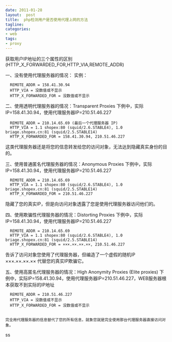 ```yaml
---
date: 2011-01-28
layout:  post
title:  php检测用户是否使用代理上网的方法
tagline:
categories:
- web
tags:
- proxy
---
```



  获取用户IP地址的三个属性的区别(HTTP_X_FORWARDED_FOR,HTTP_VIA,REMOTE_ADDR)

一、没有使用代理服务器的情况：
实例：

      REMOTE_ADDR = 158.41.30.94
      HTTP_VIA = 没数值或不显示
      HTTP_X_FORWARDED_FOR = 没数值或不显示


二、使用透明代理服务器的情况：Transparent Proxies
下例中，实际IP=158.41.30.94，使用代理服务器IP=210.51.46.227

      REMOTE_ADDR = 210.14.65.69 (最后一个代理服务器 IP)
      HTTP_VIA = 1.1 shopex:80 (squid/2.6.STABLE4), 1.0 briage.shopex.cn:81 (squid/2.5.STABLE14)
      HTTP_X_FORWARDED_FOR = 158.41.30.94, 210.51.46.227


   这类代理服务器还是将您的信息转发给您的访问对象，无法达到隐藏真实身份的目的。


三、使用普通匿名代理服务器的情况：Anonymous Proxies
下例中，实际IP=158.41.30.94，使用代理服务器IP=210.51.46.227

      REMOTE_ADDR = 210.14.65.69
      HTTP_VIA = 1.1 shopex:80 (squid/2.6.STABLE4), 1.0 briage.shopex.cn:81 (squid/2.5.STABLE14)
      HTTP_X_FORWARDED_FOR = 210.51.46.227


   隐藏了您的真实IP，但是向访问对象透露了您是使用代理服务器访问他们的。


四、使用欺骗性代理服务器的情况：Distorting Proxies
下例中，实际IP=158.41.30.94，使用代理服务器IP=210.51.46.227

      REMOTE_ADDR = 210.14.65.69
      HTTP_VIA = 1.1 shopex:80 (squid/2.6.STABLE4), 1.0 briage.shopex.cn:81 (squid/2.5.STABLE14)
      HTTP_X_FORWARDED_FOR = ×××.××.××.××, 210.51.46.227

   告诉了访问对象您使用了代理服务器，但编造了一个虚假的随机IP ×××.××.××.×× 代替您的真实IP欺骗它。


五、使用高匿名代理服务器的情况：High Anonymity Proxies (Elite proxies)
下例中，实际IP=158.41.30.94，使用代理服务器IP=210.51.46.227，WEB服务器根本获取不到实际的IP地址

      REMOTE_ADDR = 210.51.46.227
      HTTP_VIA = 没数值或不显示
      HTTP_X_FORWARDED_FOR = 没数值或不显示


	完全用代理服务器的信息替代了您的所有信息，就象您就是完全使用那台代理服务器直接访问对象。
ss

